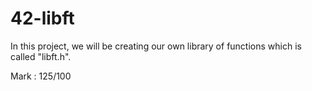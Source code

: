 # 42-libft
In this project, we will be creating our own library of functions which is called "libft.h".

Mark : 125/100
